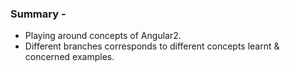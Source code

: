### Summary -  
- Playing around concepts of Angular2.
- Different branches corresponds to different concepts learnt & concerned examples.
